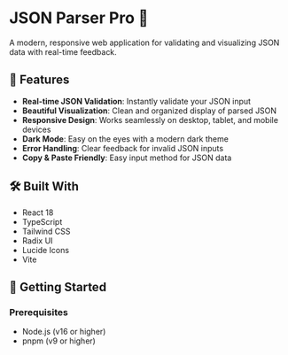 # JSON Parser Pro 🚀

A modern, responsive web application for validating and visualizing JSON data with real-time feedback.

## 🌟 Features

- **Real-time JSON Validation**: Instantly validate your JSON input
- **Beautiful Visualization**: Clean and organized display of parsed JSON
- **Responsive Design**: Works seamlessly on desktop, tablet, and mobile devices
- **Dark Mode**: Easy on the eyes with a modern dark theme
- **Error Handling**: Clear feedback for invalid JSON inputs
- **Copy & Paste Friendly**: Easy input method for JSON data

## 🛠️ Built With

- React 18
- TypeScript
- Tailwind CSS
- Radix UI
- Lucide Icons
- Vite

## 🚀 Getting Started

### Prerequisites

- Node.js (v16 or higher)
- pnpm (v9 or higher)
